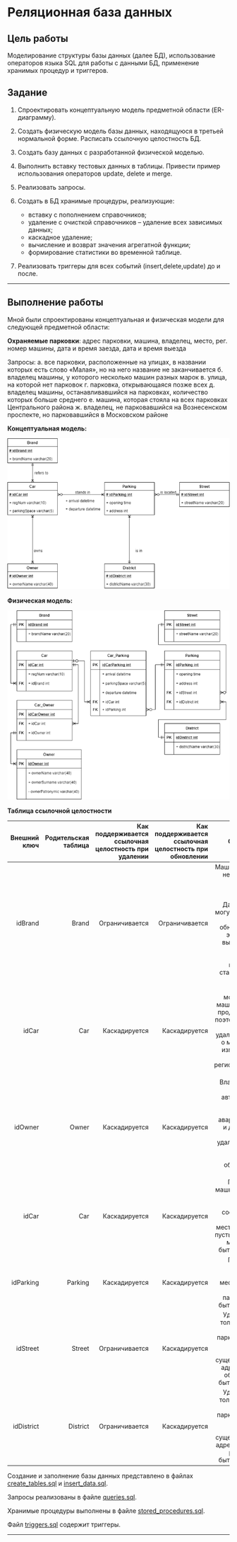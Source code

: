 # Реляционная база данных
## Цель работы
Моделирование структуры базы данных (далее БД), использование операторов языка SQL для работы с
данными БД, применение хранимых процедур и триггеров.

## Задание
1. Спроектировать концептуальную модель предметной области (ER-диаграмму).

2. Создать физическую модель базы данных, находящуюся в третьей нормальной форме. Расписать ссылочную целостность БД.

3. Создать базу данных с разработанной физической моделью.

4. Выполнить вставку тестовых данных в таблицы. Привести пример использования операторов update, delete и merge.

5. Реализовать запросы.

6. Создать в БД хранимые процедуры, реализующие:
   - вставку с пополнением справочников;
   - удаление с очисткой справочников – удаление всех зависимых данных;
   - каскадное удаление;
   - вычисление и возврат значения агрегатной функции;
   - формирование статистики во временной таблице.

8. Реализовать триггеры для всех событий (insert,delete,update) до и после.

---
## Выполнение работы
Мной были спроектированы концептуальная и физическая модели для следующей предметной области:

**Охраняемые парковки**: адрес парковки, машина, владелец, место, рег. номер машины, дата и время заезда, дата и время выезда 

Запросы:
а. все парковки, расположенные на улицах, в названии которых есть слово «Малая», но на него название не заканчивается 
б. владелец машины, у которого несколько машин разных марок 
в. улица, на которой нет парковок 
г. парковка, открывающаяся позже всех 
д. владелец машины, останавливавшийся на парковках, количество которых больше среднего 
е. машина, которая стояла на всех парковках Центрального района 
ж. владелец, не парковавшийся на Вознесенском проспекте, но парковавшийся в Московском районе 

**Концептуальная модель:**

![Концептуальная модель](model_diagrams/conceptual_diagram.png "Концептуальная модель")

**Физическая модель:**

![Физическая модель](model_diagrams/physical_diagram.png "Физическая модель")

**Таблица ссылочной целостности**

| Внешний ключ | Родительская таблица | Как поддерживается ссылочная целостность при удалении | Как поддерживается ссылочная целостность при обновлении | Обоснование |
| ---:         |         ------:      |                        ------:                        |                          ------:                        | ---:        |
|  idBrand |  Brand | Ограничивается | Ограничивается |  Машина не может не иметь бренд даже при закрытии компании. Данные бренда могут измениться из-за его обновления, при этом у машин, выпущенных до обновления, будет котироваться старое название бренда. |
|  idCar |  Car | Каскадируется | Каскадируется | У владельца может не стать машины после ее продажи/аварии, поэтому и данные о ней также удалятся. Данные о машине могут измениться при смене регистрационного номера. |
|  idOwner |  Owner | Каскадируется | Каскадируется | Владелец может продать автомобиль или попасть в серьёзную аварию, поэтому и данные о нем могут быть удалены. Данные о владельце могут быть обновлены при смене ФИО. |
|  idCar |  Car | Каскадируется | Каскадируется | При удалении машины данные о ней также удаляются, соответственно парковочное место становится пустым. Данные о машине могут быть обновлены. |
|  idParking |  Parking | Каскадируется | Каскадируется | При закрытии парковки все парковочные места исчезают. Данные  о парковке могут быть обновлены. |
|  idStreet |  Street | Ограничивается | Каскадируется | Удалить можно только улицу, на которой нет парковок, так как парковка не может существовать без адреса. Данные об улице могут быть обновлены. |
|  idDistrict |  District | Ограничивается | Каскадируется | Удалить можно только район, на котором нет парковок, так как парковка не может существовать без адреса. Данные о районе могут быть обновлены. |


Создание и заполнение базы данных представлено в файлах [create_tables.sql](create_tables.sql) и [insert_data.sql](insert_data.sql).

Запросы реализованы в файле [queries.sql](queries.sql).

Хранимые процедуры выполнены в файле [stored_procedures.sql](stored_procedures.sql).

Файл [triggers.sql](triggers.sql) содержит триггеры.

---
